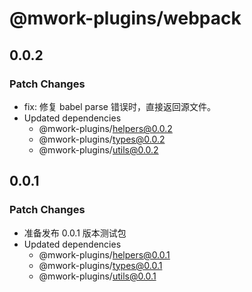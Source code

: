 # @mwork-plugins/webpack

## 0.0.2

### Patch Changes

- fix: 修复 babel parse 错误时，直接返回源文件。
- Updated dependencies
  - @mwork-plugins/helpers@0.0.2
  - @mwork-plugins/types@0.0.2
  - @mwork-plugins/utils@0.0.2

## 0.0.1

### Patch Changes

- 准备发布 0.0.1 版本测试包
- Updated dependencies
  - @mwork-plugins/helpers@0.0.1
  - @mwork-plugins/types@0.0.1
  - @mwork-plugins/utils@0.0.1
